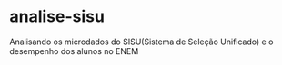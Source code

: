 # analise-sisu
Analisando os microdados do SISU(Sistema de Seleção Unificado) e o desempenho dos alunos no ENEM
